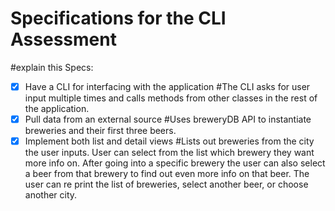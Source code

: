 # Specifications for the CLI Assessment
#explain this
Specs:
- [X] Have a CLI for interfacing with the application #The CLI asks for user input multiple times and calls methods from other classes in the rest of the application.
- [X] Pull data from an external source #Uses breweryDB API to instantiate breweries and their first three beers.
- [X] Implement both list and detail views #Lists out breweries from the city the user inputs. User can select from the list which brewery they want more info on. After going into a specific brewery the user can also select a beer from that brewery to find out even more info on that beer. The user can re print the list of breweries, select another beer, or choose another city.
